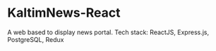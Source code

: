 # KaltimNews-React
A web based to display news portal. Tech stack: ReactJS, Express.js, PostgreSQL, Redux
